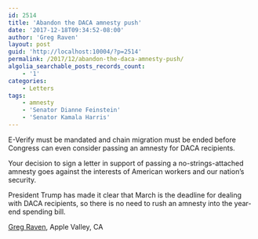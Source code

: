 ```yaml
---
id: 2514
title: 'Abandon the DACA amnesty push'
date: '2017-12-18T09:34:52-08:00'
author: 'Greg Raven'
layout: post
guid: 'http://localhost:10004/?p=2514'
permalink: /2017/12/abandon-the-daca-amnesty-push/
algolia_searchable_posts_records_count:
    - '1'
categories:
    - Letters
tags:
    - amnesty
    - 'Senator Dianne Feinstein'
    - 'Senator Kamala Harris'
---
```


E-Verify must be mandated and chain migration must be ended before Congress can even consider passing an amnesty for DACA recipients.

Your decision to sign a letter in support of passing a no-strings-attached amnesty goes against the interests of American workers and our nation’s security.

President Trump has made it clear that March is the deadline for dealing with DACA recipients, so there is no need to rush an amnesty into the year-end spending bill.

[Greg Raven](https://www.gregraven.org), Apple Valley, CA